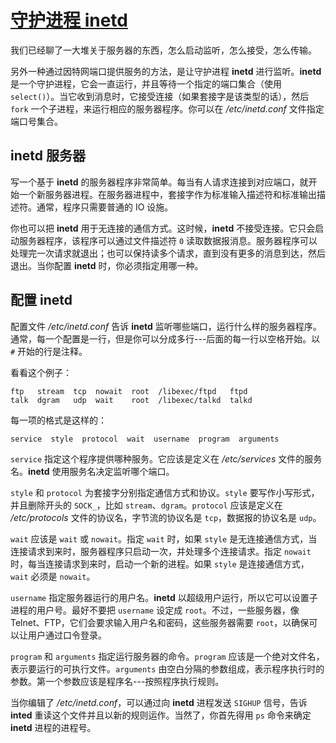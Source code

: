 # [守护进程 inetd](https://www.gnu.org/software/libc/manual/html_node/Inetd.html#Inetd)

我们已经聊了一大堆关于服务器的东西，怎么启动监听，怎么接受，怎么传输。

另外一种通过因特网端口提供服务的方法，是让守护进程 **inetd** 进行监听。**inetd** 是一个守护进程，它会一直运行，并且等待一个指定的端口集合（使用 `select()`）。当它收到消息时，它接受连接（如果套接字是该类型的话），然后 `fork` 一个子进程，来运行相应的服务器程序。你可以在 */etc/inetd.conf* 文件指定端口号集合。

## inetd 服务器

写一个基于 **inetd** 的服务器程序非常简单。每当有人请求连接到对应端口，就开始一个新服务器进程。在服务器进程中，套接字作为标准输入描述符和标准输出描述符。通常，程序只需要普通的 IO 设施。

你也可以把 **inetd** 用于无连接的通信方式。这时候，**inetd** 不接受连接。它只会启动服务器程序，该程序可以通过文件描述符 `0` 读取数据报消息。服务器程序可以处理完一次请求就退出；也可以保持读多个请求，直到没有更多的消息到达，然后退出。当你配置 **inetd** 时，你必须指定用哪一种。

## 配置 inetd

配置文件 */etc/inetd.conf* 告诉 **inetd** 监听哪些端口，运行什么样的服务器程序。通常，每一个配置是一行，但是你可以分成多行---后面的每一行以空格开始。以 `#` 开始的行是注释。

看看这个例子：

```?
ftp   stream  tcp  nowait  root  /libexec/ftpd   ftpd
talk  dgram   udp  wait    root  /libexec/talkd  talkd
```

每一项的格式是这样的：

```?
service  style  protocol  wait  username  program  arguments
```

`service` 指定这个程序提供哪种服务。它应该是定义在 */etc/services* 文件的服务名。**inetd** 使用服务名决定监听哪个端口。

`style` 和 `protocol` 为套接字分别指定通信方式和协议。`style` 要写作小写形式，并且删除开头的 `SOCK_`，比如 `stream`、`dgram`。`protocol` 应该是定义在 */etc/protocols* 文件的协议名，字节流的协议名是 `tcp`，数据报的协议名是 `udp`。

`wait` 应该是 `wait` 或 `nowait`。指定 `wait` 时，如果 `style` 是无连接通信方式，当连接请求到来时，服务器程序只启动一次，并处理多个连接请求。指定 `nowait` 时，每当连接请求到来时，启动一个新的进程。如果 `style` 是连接通信方式，`wait` 必须是 `nowait`。

`username` 指定服务器运行的用户名。**inetd** 以超级用户运行，所以它可以设置子进程的用户号。最好不要把 `username` 设定成 `root`。不过，一些服务器，像 Telnet、FTP，它们会要求输入用户名和密码，这些服务器需要 `root`，以确保可以让用户通过口令登录。

`program` 和 `arguments` 指定运行服务器的命令。`program` 应该是一个绝对文件名，表示要运行的可执行文件。`arguments` 由空白分隔的参数组成，表示程序执行时的参数。第一个参数应该是程序名---按照程序执行规则。

当你编辑了 */etc/inetd.conf*，可以通过向 **inetd** 进程发送 `SIGHUP` 信号，告诉 **inted** 重读这个文件并且以新的规则运作。当然了，你首先得用 `ps` 命令来确定 **inetd** 进程的进程号。
 